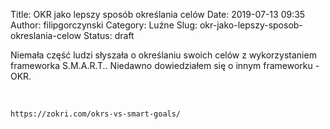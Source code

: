 Title: OKR jako lepszy sposób określania celów
Date: 2019-07-13 09:35
Author: filipgorczynski
Category: Luźne
Slug: okr-jako-lepszy-sposob-okreslania-celow
Status: draft

Niemała część ludzi słyszała o określaniu swoich celów z wykorzystaniem frameworka S.M.A.R.T.. Niedawno dowiedziałem się o innym frameworku - OKR.

 

`https://zokri.com/okrs-vs-smart-goals/`

 
